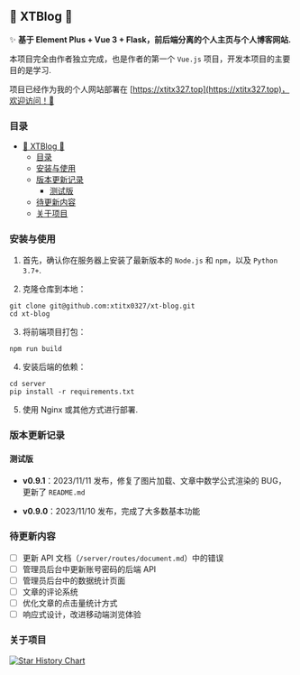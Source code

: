 ## 🎈 XTBlog 🎈

✨ **基于 Element Plus + Vue 3 + Flask，前后端分离的个人主页与个人博客网站.**

本项目完全由作者独立完成，也是作者的第一个 `Vue.js` 项目，开发本项目的主要目的是学习.

项目已经作为我的个人网站部署在 [https://xtitx327.top](https://xtitx327.top)，欢迎访问！🎇

### 目录

- [🎈 XTBlog 🎈](#-xtblog-)
  - [目录](#目录)
  - [安装与使用](#安装与使用)
  - [版本更新记录](#版本更新记录)
    - [测试版](#测试版)
  - [待更新内容](#待更新内容)
  - [关于项目](#关于项目)

### 安装与使用

1. 首先，确认你在服务器上安装了最新版本的 `Node.js` 和 `npm`，以及 `Python 3.7+`. 

2. 克隆仓库到本地：
```
git clone git@github.com:xtitx0327/xt-blog.git
cd xt-blog
```

3. 将前端项目打包：
```
npm run build
```

4. 安装后端的依赖：
```
cd server
pip install -r requirements.txt
```

5. 使用 Nginx 或其他方式进行部署.

### 版本更新记录

#### 测试版

- **v0.9.1**：2023/11/11 发布，修复了图片加载、文章中数学公式渲染的 BUG，更新了 `README.md`

- **v0.9.0**：2023/11/10 发布，完成了大多数基本功能

### 待更新内容

- [ ] 更新 API 文档（`/server/routes/document.md`）中的错误
- [ ] 管理员后台中更新账号密码的后端 API
- [ ] 管理员后台中的数据统计页面
- [ ] 文章的评论系统
- [ ] 优化文章的点击量统计方式
- [ ] 响应式设计，改进移动端浏览体验

### 关于项目

[![Star History Chart](https://api.star-history.com/svg?repos=xtitx0327/xt-blog&type=Date)](https://star-history.com/#xtitx0327/xt-blog&Date)
